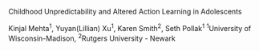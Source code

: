 Childhood Unpredictability and Altered Action Learning in Adolescents

Kinjal Mehta<sup>1</sup>, Yuyan(Lillian) Xu<sup>1</sup>, Karen Smith<sup>2</sup>, Seth Pollak<sup>1</sup>
<sup>1</sup>University of Wisconsin-Madison, <sup>2</sup>Rutgers University - Newark
